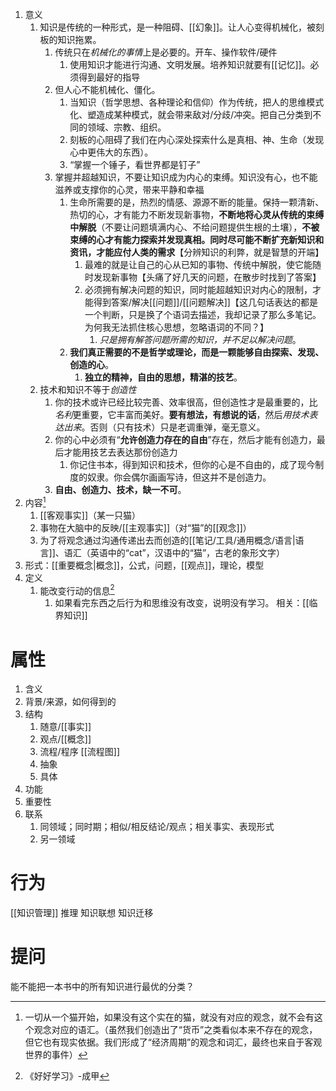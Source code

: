 1. 意义
	1. 知识是传统的一种形式，是一种阻碍、[[幻象]]。让人心变得机械化，被刻板的知识拖累。
		1. 传统只在*机械化的事情*上是必要的。开车、操作软件/硬件
			1. 使用知识才能进行沟通、文明发展。培养知识就要有[[记忆]]。必须得到最好的指导
		2. 但人心不能机械化、僵化。
			1. 当知识（哲学思想、各种理论和信仰）作为传统，把人的思维模式化、塑造成某种模式，就会带来敌对/分歧/冲突。把自己分类到不同的领域、宗教、组织。
			2. 刻板的心阻碍了我们在内心深处探索什么是真相、神、生命（发现心中更伟大的东西）。
			3. “掌握一个锤子，看世界都是钉子”
		3. 掌握并超越知识，不要让知识成为内心的束缚。知识没有心，也不能滋养或支撑你的心灵，带来平静和幸福
			1. 生命所需要的是，热烈的情感、源源不断的能量。保持一颗清新、热切的心，才有能力不断发现新事物，**不断地将心灵从传统的束缚中解脱**（不要让问题填满内心、不给问题提供生根的土壤），**不被束缚的心才有能力探索并发现真相。同时尽可能不断扩充新知识和资讯，才能应付人类的需求**【分辨知识的利弊，就是智慧的开端】
				1. 最难的就是让自己的心从已知的事物、传统中解脱，使它能随时发现新事物【头痛了好几天的问题，在散步时找到了答案】
				2. 必须拥有解决问题的知识，同时能超越知识对内心的限制，才能得到答案/解决[[问题]]/[[问题解决]]【这几句话表达的都是一个判断，只是换了个语词去描述，我却记录了那么多笔记。为何我无法抓住核心思想，忽略语词的不同？】
					1. *只是拥有解答问题所需的知识，并不足以解决问题*。
			2. **我们真正需要的不是哲学或理论，而是一颗能够自由探索、发现、创造的心**。
				1. **独立的精神，自由的思想，精湛的技艺**。
	2. 技术和知识不等于*创造性* 
		1. 你的技术或许已经比较完善、效率很高，但创造性才是最重要的，比*名利*更重要，它丰富而美好。**要有想法，有想说的话**，然后*用技术表达出来*。否则（只有技术）只是老调重弹，毫无意义。
		2. 你的心中必须有“**允许创造力存在的自由**”存在，然后才能有创造力，最后才能用技艺去表达那份创造力
			1. 你记住书本，得到知识和技术，但你的心是不自由的，成了现今制度的奴隶。你会偶尔画画写诗，但这并不是创造力。
		3. **自由、创造力、技术，缺一不可**。
2. 内容[^2] 
	1. [[客观事实]]（某一只猫）
	2. 事物在大脑中的反映/[[主观事实]]（对“猫”的[[观念]]）
	3. 为了将观念通过沟通传递出去而创造的[[笔记/工具/通用概念/语言|语言]]、语汇（英语中的“cat”，汉语中的“猫”，古老的象形文字）
3. 形式：[[重要概念|概念]]，公式，问题，[[观点]]，理论，模型
4. 定义
	1. 能改变行动的信息[^1] 
		1. 如果看完东西之后行为和思维没有改变，说明没有学习。
相关：[[临界知识]] 
# 属性
1. 含义
2. 背景/来源，如何得到的
3. 结构
	1. 随意/[[事实]] 
	2. 观点/[[概念]] 
	3. 流程/程序 [[流程图]] 
	4. 抽象
	5. 具体
4. 功能
5. 重要性
6. 联系
	1. 同领域；同时期；相似/相反结论/观点；相关事实、表现形式
	2. 另一领域
# 行为
[[知识管理]]
推理
知识联想
知识迁移

# 提问
能不能把一本书中的所有知识进行最优的分类？

[^1]: 《好好学习》-成甲
[^2]: 一切从一个猫开始，如果没有这个实在的猫，就没有对应的观念，就不会有这个观念对应的语汇。（虽然我们创造出了“货币”之类看似本来不存在的观念，但它也有现实依据。我们形成了“经济周期”的观念和词汇，最终也来自于客观世界的事件）